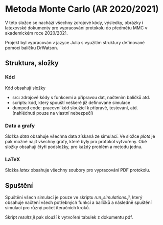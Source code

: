 # Metoda Monte Carlo (AR 2020/2021)

V této složce se nachází všechny zdrojové kódy, výsledky, obrázky i latexovské dokumenty pro vypracování protokolu do předmětu MMC v akademickém roce 2020/2021.

Projekt byl vypracován v jazyce Julia s využitím struktury definované pomocí balíčku DrWatson.

## Struktura, složky

### Kód

Kód obsahují složky

- src: zdrojové kódy s funkcemi a přípravou dat, načtením balíčků atd.
- scripts: kód, který spouští veškeré již definované simulace
- dumped code: pracovní kód sloužící k přípravě, testování, atd. (nahlédnutí pouze na vlastní nebezpečí)

### Data a grafy

Složka *data* obsahuje všechna data získaná ze simulací. Ve složce *plots* je pak možné najít všechny grafy, které byly pro protokol vytvořeny. Obě složky obsahují čtyři podsložky, pro každý problém a metodu jednu.

### LaTeX

Složka *latex* obsahuje všechny soubory pro vypracování PDF protokolu.

## Spuštění

Spuštění všech simulací je pouze ve skriptu *run_simulations.jl*, který obsahuje načtení všech potřebných funkcí a balíčků a následně spuštění simulací pro různý počet iteračních kroků.

Skript *results.jl* pak slouží k vytvoření tabulek z dokumentu pdf.